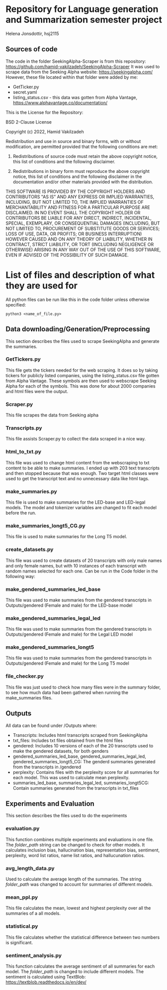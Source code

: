 # Repository for Language generation and Summarization semester project
Helena Jonsdottir, hsj2115

## Sources of code
The code in the folder SeekingAlpha-Scraper is from this repository: https://github.com/hamid-vakilzadeh/SeekingAlpha-Scraper
It was used to scrape data from the Seeking Alpha website: https://seekingalpha.com/
However, these file located within that folder were added by me:
- GetTicker.py
- secret.yaml
- listing_status.csv - this data was gotten from Alpha Vantage, https://www.alphavantage.co/documentation/ 

This is the License for the Repository:

BSD 2-Clause License

Copyright (c) 2022, Hamid Vakilzadeh

Redistribution and use in source and binary forms, with or without
modification, are permitted provided that the following conditions are met:

1. Redistributions of source code must retain the above copyright notice, this
   list of conditions and the following disclaimer.

2. Redistributions in binary form must reproduce the above copyright notice,
   this list of conditions and the following disclaimer in the documentation
   and/or other materials provided with the distribution.

THIS SOFTWARE IS PROVIDED BY THE COPYRIGHT HOLDERS AND CONTRIBUTORS "AS IS"
AND ANY EXPRESS OR IMPLIED WARRANTIES, INCLUDING, BUT NOT LIMITED TO, THE
IMPLIED WARRANTIES OF MERCHANTABILITY AND FITNESS FOR A PARTICULAR PURPOSE ARE
DISCLAIMED. IN NO EVENT SHALL THE COPYRIGHT HOLDER OR CONTRIBUTORS BE LIABLE
FOR ANY DIRECT, INDIRECT, INCIDENTAL, SPECIAL, EXEMPLARY, OR CONSEQUENTIAL
DAMAGES (INCLUDING, BUT NOT LIMITED TO, PROCUREMENT OF SUBSTITUTE GOODS OR
SERVICES; LOSS OF USE, DATA, OR PROFITS; OR BUSINESS INTERRUPTION) HOWEVER
CAUSED AND ON ANY THEORY OF LIABILITY, WHETHER IN CONTRACT, STRICT LIABILITY,
OR TORT (INCLUDING NEGLIGENCE OR OTHERWISE) ARISING IN ANY WAY OUT OF THE USE
OF THIS SOFTWARE, EVEN IF ADVISED OF THE POSSIBILITY OF SUCH DAMAGE.


# List of files and description of what they are used for
All python files can be run like this in the code folder unless otherwise specified:
```
python3 <name_of_file.py>
```

## Data downloading/Generation/Preprocessing
This section describes the files used to scrape SeekingAlpha and generate the summaries. 

### GetTickers.py
This file gets the tickers needed for the web scraping. It does so by taking tickers for publicly listed companies, using the listing_status.csv file gotten from Alpha Vantage. These symbols are then used to webscrape Seeking Alpha for each of the symbols. This was done for about 2000 companies and html files were the output.

### Scraper.py
This file scrapes the data from Seeking alpha

### Transcripts.py
This file assists Scraper.py to collect the data scraped in a nice way.

### html_to_txt.py
This file was used to change html content from the webscraping to txt content to be able to make summaries. I ended up with 203 text transcripts and then stopped because that was enough. Two target html classes were used to get the transcript text and no unnecessary data like html tags.

### make_summaries.py
This file is used to make summaries for the LED-base and LED-legal models. The model and tokenizer variables are changed to fit each model before the run.

### make_summaries_longt5_CG.py
This file is used to make summaries for the Long T5 model.


### create_datasets.py
This file was used to create datasets of 20 transcripts with only male names and only female names, but with 10 instances of each transcript with random names selected for each one. Can be run in the Code folder in the following way:


### make_gendered_summaries_led_base
This file was used to make summaries from the gendered transcripts in Outputs/gendered (Female and male) for the LED-base model

### make_gendered_summaries_legal_led
This file was used to make summaries from the gendered transcripts in Outputs/gendered (Female and male) for the Legal LED model

### make_gendered_summaries_longt5
This file was used to make summaries from the gendered transcripts in Outputs/gendered (Female and male) for the Long T5 model

### file_checker.py
This file was just used to check how many files were in the summary folder, to see how much data had been gathered when running the make_summaries files. 

## Outputs
All data can be found under /Outputs where:
- Transcripts: Includes html transcripts scraped from SeekingAlpha
- txt_files: Includes txt files obtained from the html files
- gendered: Includes 10 versions of each of the 20 transcripts used to make the gendered datasets, for both genders
- gendered_summaries_led_base, gendered_summaries_legal_led, gendered_summaries_longt5_CG: The genderd summaries generated from the transcripts in /gendered
- perplexity: Contains files with the perplexity score for all summaries for each model. This was used to calculate mean perplexity.
- summaries_led_base, summaries_legal_led, summaries_longt5CG: Contain summaries generated from the transcripts in txt_files 


## Experiments and Evaluation
This section describes the files used to do the experiments

### evaluation.py
This function combines multiple experiments and evaluations in one file. The *folder_path* string can be changed to check for other models. It calculates inclusion bias, hallucination bias, representation bias, sentiment, perplexity, word list ratios, name list ratios, and hallucunation ratios.

### avg_length_data.py 
Used to calculate the average length of the summaries. The string *folder_path* was changed to account for summaries of different models. 

### mean_ppl.py
This file calculates the mean, lowest and highest perplexity over all the summaries of a all models. 

### statistical.py
This file calculates whether the statistical difference between two numbers is significant.

### sentiment_analysis.py
This function calculates the average sentiment of all summaries for each model. The *folder_path* is changed to include different models. The sentiment is calculated using TextBlob: https://textblob.readthedocs.io/en/dev/





